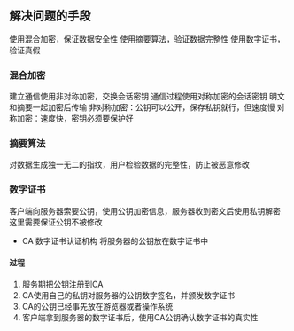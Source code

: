 ##  解决问题的手段
使用混合加密，保证数据安全性
使用摘要算法，验证数据完整性
使用数字证书，验证真假


###   混合加密
建立通信使用非对称加密，交换会话密钥
通信过程使用对称加密的会话密钥
明文和摘要一起加密后传输
非对称加密：公钥可以公开，保存私钥就行，但速度慢
对称加密：速度快，密钥必须要保护好


###   摘要算法
对数据生成独一无二的指纹，用户检验数据的完整性，防止被恶意修改


###   数字证书
客户端向服务器索要公钥，使用公钥加密信息，服务器收到密文后使用私钥解密
这里需要保证公钥不被修改
* CA
数字证书认证机构
将服务器的公钥放在数字证书中
####    过程
1. 服务期把公钥注册到CA
2. CA使用自己的私钥对服务器的公钥数字签名，并颁发数字证书
3. CA的公钥已经事先放在游览器或者操作系统
4. 客户端拿到服务器的数字证书后，使用CA公钥确认数字证书的真实性 
